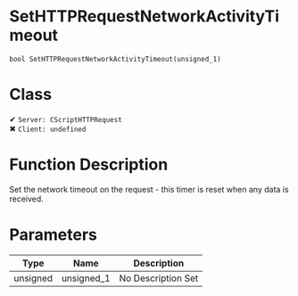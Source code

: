 # SetHTTPRequestNetworkActivityTimeout
```
bool SetHTTPRequestNetworkActivityTimeout(unsigned_1)
```
# Class
✔ `Server: CScriptHTTPRequest`  
✖ `Client: undefined`  

# Function Description
Set the network timeout on the request - this timer is reset when any data is received.
# Parameters
Type|Name|Description
--|--|--
unsigned|unsigned_1|No Description Set
